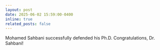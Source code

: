```yaml
---
layout: post
date: 2025-06-02 15:59:00-0400
inline: true
related_posts: false
---
```


Mohamed Sahbani successfully defended his Ph.D. Congratulations, Dr. Sahbani!

